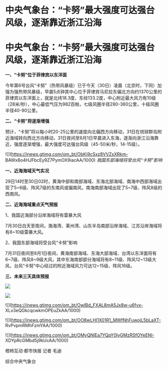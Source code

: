 # 中央气象台：“卡努”最大强度可达强台风级，逐渐靠近浙江沿海

# 中央气象台：“卡努”最大强度可达强台风级，逐渐靠近浙江沿海

**一、“卡努”位于菲律宾以东洋面**

今年第6号台风“卡努”（热带风暴级）已于今天（30日）凌晨（北京时，下同）加强为强热带风暴级，早晨5点钟其中心位于菲律宾马尼拉东偏北方向约1370公里的菲律宾以东洋面上，就是北纬18.3度、东经133.2度，中心附近最大风力有10级（28米/秒），中心最低气压为982百帕，七级风圈半径280-360公里，十级风圈半径40-90公里。

**二、“卡努”将逐渐增强**

预计，“卡努”将以每小时20-25公里的速度向北偏西方向移动，31日在琉球群岛附近海域转向西北方向移动，31日夜间至8月1日早晨进入东海，逐渐向浙江沿海靠近，强度逐渐增强，最大强度可达强台风级（45-50米/秒，14-15级）。

![](https://inews.gtimg.com/om_bt/ObKi9cSxz8VVZsXRkm-
BAWx8o4HJFbcEy9Z7PymOX9iacAA/1000) _我国东部海域将受台风“卡努”影响_

**一、近海海域天气实况**

29日14时至30日02时，黄海中部和南部海域、东海北部海域、南海中西部海域出现了5~6级、阵风7级的东南风或偏南风，南海南部海域出现了5~7级、阵风8级的西南风。

**二、近海海域重点天气预报**

1、我国近海部分沿岸海域将有雷暴大风

7月30日白天至夜间，渤海湾、莱州湾、山东半岛南部沿岸海域、江苏沿岸海域将有8~10级雷暴大风。

2、我国东部海域将受台风“卡努”影响

7月31日夜间至8月1日夜间，黄海南部海域、东海大部海域、台湾以东洋面将有6~7级、阵风8~9级大风，其中东海南部部分海域将有8~11级、阵风12~13级大风，台风“卡努”中心经过的附近海域风力可达12~15级、阵风16级。

**三、未来三天具体预报**

![](https://inews.gtimg.com/om_bt/O6O4_7WI3aF5qX7VX8065kJbbAcWIJbvgcitgVpfwmnMsAA/1000)

![](https://inews.gtimg.com/om_bt/OZKf6dPvuiJLy8v9O3Y4pX9tmDEo2Vi0IAoiyGPeisB0sAA/1000)

![](https://inews.gtimg.com/om_bt/OwlBd_FXAL8mA5Jx8w-u6fvx-
XLx3eQGkcqcwkmOPEuZkAA/1000)

![](https://inews.gtimg.com/om_bt/OO8wLHI1X01R1_MWfNhFuwojL5bLaXT-
RvPvpmRMhFzmYAA/1000)

![](https://inews.gtimg.com/om_bt/OMyQNlEa7YQpY0lyGMzRSfOYeENI-
XDYpRcGMbd5j9kUcAA/1000)

橙柿互动·都市快报 记者 毛迪

综合中央气象台

